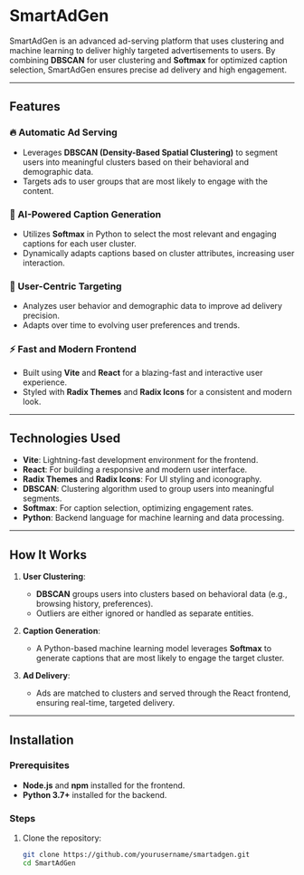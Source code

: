 # **SmartAdGen**

SmartAdGen is an advanced ad-serving platform that uses clustering and machine learning to deliver highly targeted advertisements to users. By combining **DBSCAN** for user clustering and **Softmax** for optimized caption selection, SmartAdGen ensures precise ad delivery and high engagement.

---

## **Features**

### 🔥 Automatic Ad Serving
- Leverages **DBSCAN (Density-Based Spatial Clustering)** to segment users into meaningful clusters based on their behavioral and demographic data.
- Targets ads to user groups that are most likely to engage with the content.

### 🧠 AI-Powered Caption Generation
- Utilizes **Softmax** in Python to select the most relevant and engaging captions for each user cluster.
- Dynamically adapts captions based on cluster attributes, increasing user interaction.

### 🎯 User-Centric Targeting
- Analyzes user behavior and demographic data to improve ad delivery precision.
- Adapts over time to evolving user preferences and trends.

### ⚡ Fast and Modern Frontend
- Built using **Vite** and **React** for a blazing-fast and interactive user experience.
- Styled with **Radix Themes** and **Radix Icons** for a consistent and modern look.

---

## **Technologies Used**
- **Vite**: Lightning-fast development environment for the frontend.
- **React**: For building a responsive and modern user interface.
- **Radix Themes** and **Radix Icons**: For UI styling and iconography.
- **DBSCAN**: Clustering algorithm used to group users into meaningful segments.
- **Softmax**: For caption selection, optimizing engagement rates.
- **Python**: Backend language for machine learning and data processing.

---

## **How It Works**

1. **User Clustering**:
   - **DBSCAN** groups users into clusters based on behavioral data (e.g., browsing history, preferences).
   - Outliers are either ignored or handled as separate entities.

2. **Caption Generation**:
   - A Python-based machine learning model leverages **Softmax** to generate captions that are most likely to engage the target cluster.

3. **Ad Delivery**:
   - Ads are matched to clusters and served through the React frontend, ensuring real-time, targeted delivery.

---

## **Installation**

### Prerequisites
- **Node.js** and **npm** installed for the frontend.
- **Python 3.7+** installed for the backend.

### Steps

1. Clone the repository:
   ```bash
   git clone https://github.com/yourusername/smartadgen.git
   cd SmartAdGen
